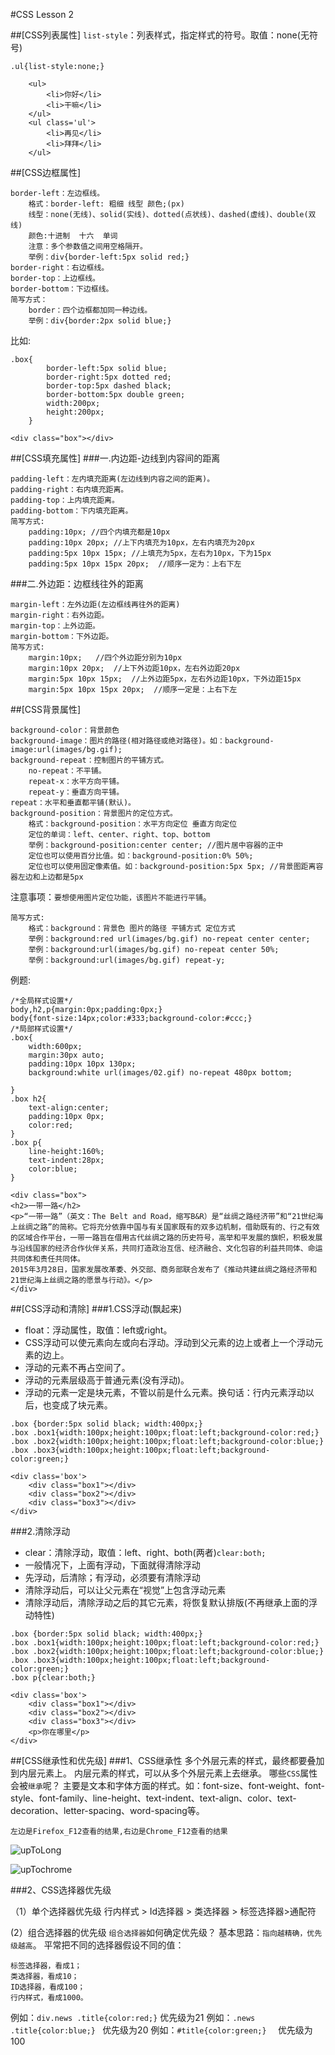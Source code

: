 #CSS Lesson 2

##[CSS列表属性]
`list-style`：列表样式，指定样式的符号。取值：none(无符号)
```
.ul{list-style:none;}
```
```
	<ul>
		<li>你好</li>
		<li>干嘛</li>
	</ul>
	<ul class='ul'>
		<li>再见</li>
		<li>拜拜</li>
	</ul>
```
##[CSS边框属性]
```
border-left：左边框线。
	格式：border-left: 粗细 线型 颜色;(px)
	线型：none(无线)、solid(实线)、dotted(点状线)、dashed(虚线)、double(双线)
	颜色:十进制  十六  单词
	注意：多个参数值之间用空格隔开。
	举例：div{border-left:5px solid red;}
border-right：右边框线。
border-top：上边框线。
border-bottom：下边框线。
简写方式：
	border：四个边框都加同一种边线。
	举例：div{border:2px solid blue;}
```
比如:

```
.box{
		border-left:5px solid blue;
		border-right:5px dotted red;
		border-top:5px dashed black;
		border-bottom:5px double green;
		width:200px;
		height:200px;
	}
```
```
<div class="box"></div>
```
##[CSS填充属性]
###一.内边距-边线到内容间的距离
```
padding-left：左内填充距离(左边线到内容之间的距离)。
padding-right：右内填充距离。
padding-top：上内填充距离。
padding-bottom：下内填充距离。
简写方式:
	padding:10px; //四个内填充都是10px
	padding:10px 20px; //上下内填充为10px，左右内填充为20px
	padding:5px 10px 15px; //上填充为5px，左右为10px，下为15px
	padding:5px 10px 15px 20px;  //顺序一定为：上右下左
```
###二.外边距：边框线往外的距离
```
margin-left：左外边距(左边框线再往外的距离)
margin-right：右外边距。
margin-top：上外边距。
margin-bottom：下外边距。
简写方式:
	margin:10px;   //四个外边距分别为10px
	margin:10px 20px;  //上下外边距10px，左右外边距20px
	margin:5px 10px 15px;  //上外边距5px，左右外边距10px，下外边距15px
	margin:5px 10px 15px 20px;  //顺序一定是：上右下左
```
##[CSS背景属性]
```
background-color：背景颜色
background-image：图片的路径(相对路径或绝对路径)。如：background-image:url(images/bg.gif);
background-repeat：控制图片的平铺方式。
	no-repeat：不平铺。
	repeat-x：水平方向平铺。
	repeat-y：垂直方向平铺。
repeat：水平和垂直都平铺(默认)。
background-position：背景图片的定位方式。
	格式：background-position：水平方向定位 垂直方向定位
	定位的单词：left、center、right、top、bottom
	举例：background-position:center center; //图片居中容器的正中
	定位也可以使用百分比值。如：background-position:0% 50%;
	定位也可以使用固定像素值。如：background-position:5px 5px; //背景图距离容器左边和上边都是5px
```
注意事项：`要想使用图片定位功能，该图片不能进行平铺`。
```
简写方式:
	格式：background：背景色 图片的路径 平铺方式 定位方式
	举例：background:red url(images/bg.gif) no-repeat center center;
	举例：background:url(images/bg.gif) no-repeat center 50%;
	举例：background:url(images/bg.gif) repeat-y;
```
例题:
```
/*全局样式设置*/
body,h2,p{margin:0px;padding:0px;}
body{font-size:14px;color:#333;background-color:#ccc;}
/*局部样式设置*/
.box{
	width:600px;
	margin:30px auto;
	padding:10px 10px 130px;
	background:white url(images/02.gif) no-repeat 480px bottom;

}
.box h2{
	text-align:center;
	padding:10px 0px;
	color:red;
}
.box p{
	line-height:160%;
	text-indent:28px;
	color:blue;
}
```
```
<div class="box">
<h2>一带一路</h2>
<p>“一带一路”（英文：The Belt and Road，缩写B&R）是“丝绸之路经济带”和“21世纪海上丝绸之路”的简称。它将充分依靠中国与有关国家既有的双多边机制，借助既有的、行之有效的区域合作平台，一带一路旨在借用古代丝绸之路的历史符号，高举和平发展的旗帜，积极发展与沿线国家的经济合作伙伴关系，共同打造政治互信、经济融合、文化包容的利益共同体、命运共同体和责任共同体。
2015年3月28日，国家发展改革委、外交部、商务部联合发布了《推动共建丝绸之路经济带和21世纪海上丝绸之路的愿景与行动》。</p>
</div>
```
##[CSS浮动和清除]
###1.CSS浮动(飘起来)

* float：浮动属性，取值：left或right。
* CSS浮动可以使元素向左或向右浮动。浮动到父元素的边上或者上一个浮动元素的边上。
* 浮动的元素不再占空间了。
* 浮动的元素层级高于普通元素(没有浮动)。
* 浮动的元素一定是块元素，不管以前是什么元素。换句话：行内元素浮动以后，也变成了块元素。


```
.box {border:5px solid black; width:400px;}
.box .box1{width:100px;height:100px;float:left;background-color:red;}
.box .box2{width:100px;height:100px;float:left;background-color:blue;}
.box .box3{width:100px;height:100px;float:left;background-color:green;}
```
```
<div class='box'>
	<div class="box1"></div>
	<div class="box2"></div>
	<div class="box3"></div>
</div>
```
###2.清除浮动
* clear：清除浮动，取值：left、right、both(两者)`clear:both;`
* 一般情况下，上面有浮动，下面就得清除浮动
* 先浮动，后清除；有浮动，必须要有清除浮动
* 清除浮动后，可以让父元素在“视觉”上包含浮动元素
* 清除浮动后，清除浮动之后的其它元素，将恢复默认排版(不再继承上面的浮动特性)

```
.box {border:5px solid black; width:400px;}
.box .box1{width:100px;height:100px;float:left;background-color:red;}
.box .box2{width:100px;height:100px;float:left;background-color:blue;}
.box .box3{width:100px;height:100px;float:left;background-color:green;}
.box p{clear:both;}
```
```
<div class='box'>
	<div class="box1"></div>
	<div class="box2"></div>
	<div class="box3"></div>
	<p>你在哪里</p>
</div>
```
##[CSS继承性和优先级]
###1、CSS继承性
多个外层元素的样式，最终都要叠加到内层元素上。
内层元素的样式，可以从多个外层元素上去继承。
哪些`CSS`属性会被`继承`呢？
主要是文本和字体方面的样式。如：font-size、font-weight、font-style、font-family、line-height、text-indent、text-align、color、text-decoration、letter-spacing、word-spacing等。


`左边是Firefox_F12查看的结果,右边是Chrome_F12查看的结果`

 ![upToLong](images_css_2\upToLong.png)

 ![upTochrome](images_css_2\upTochrome.png)

###2、CSS选择器优先级

（1）单个选择器优先级
行内样式 > Id选择器 > 类选择器 > 标签选择器>通配符


(2）组合选择器的优先级
`组合选择器`如何确定优先级？
基本思路：`指向越精确，优先级越高`。
平常把不同的选择器假设不同的值：

```
标签选择器，看成1；
类选择器，看成10；
ID选择器，看成100；
行内样式，看成1000。
```
例如：`div.news .title{color:red;}`  优先级为21
例如：`.news .title{color:blue;} `   优先级为20
例如：`#title{color:green;}  `      优先级为100


